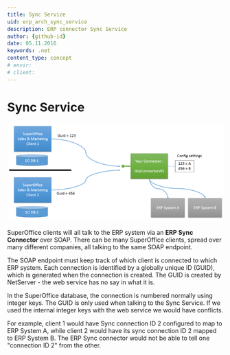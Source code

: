 ```yaml
---
title: Sync Service
uid: erp_arch_sync_service
description: ERP connector Sync Service
author: {github-id}
date: 05.11.2016
keywords: .net
content_type: concept
# envir:
# client:
---
```


# Sync Service

![x][img1]

SuperOffice clients will all talk to the ERP system via an **ERP Sync Connector** over SOAP. There can be many SuperOffice clients, spread over many different companies, all talking to the same SOAP endpoint.

The SOAP endpoint must keep track of which client is connected to which ERP system. Each connection is identified by a globally unique ID (GUID), which is generated when the connection is created. The GUID is created by NetServer - the web service has no say in what it is.

In the SuperOffice database, the connection is numbered normally using integer keys. The GUID is only used when talking to the Sync Service. If we used the internal integer keys with the web service we would have conflicts.

For example, client 1 would have Sync connection ID 2 configured to map to ERP System A, while client 2 would have its sync connection ID 2 mapped to ERP System B. The ERP Sync connector would not be able to tell one "connection ID 2" from the other.

<!-- Referenced images -->
[img1]: media/sdk-diagrams.png
